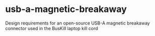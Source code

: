 # usb-a-magnetic-breakaway
Design requirements for an open-source USB-A magnetic breakaway connector used in the BusKill laptop kill cord
